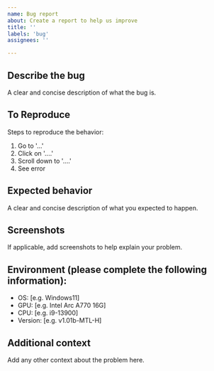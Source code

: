 ```yaml
---
name: Bug report
about: Create a report to help us improve
title: ''
labels: 'bug'
assignees: ''

---
```


## Describe the bug

A clear and concise description of what the bug is.

## To Reproduce

Steps to reproduce the behavior:
1. Go to '...'
2. Click on '....'
3. Scroll down to '....'
4. See error

## Expected behavior

A clear and concise description of what you expected to happen.

## Screenshots

If applicable, add screenshots to help explain your problem.

## Environment (please complete the following information):

- OS: [e.g. Windows11]
- GPU: [e.g. Intel Arc A770 16G]
- CPU: [e.g. i9-13900]
- Version: [e.g. v1.01b-MTL-H]

## Additional context

Add any other context about the problem here.
